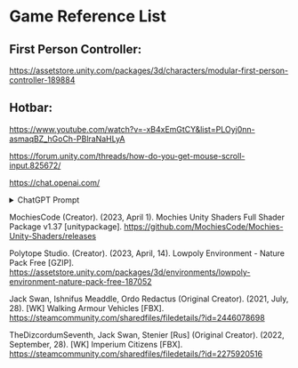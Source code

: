 # Game Reference List

## First Person Controller:
https://assetstore.unity.com/packages/3d/characters/modular-first-person-controller-189884

## Hotbar:
https://www.youtube.com/watch?v=-xB4xEmGtCY&list=PLOyj0nn-asmaqBZ_hGoCh-PBlraNaHLyA

https://forum.unity.com/threads/how-do-you-get-mouse-scroll-input.825672/

https://chat.openai.com/
<details>
    <summary>ChatGPT Prompt</summary>
    <br>
        "This is my code, it is supposed to change the colour of the selected hotbar slot based upon the users input. I have two colours, bcHex which is the base   colour for when the slot is not selected and scHex which is the selected colour. Wow do i firstly set these colours, and secondly make only the selected slot change to the scHex colour? Here is my code below:
    
```csharp
public event Action<int> onCurrentSlotChanged;

public int currentSlot;
private int maxSlots = 3;
private int minSlots = 0;

private string bcHex = "#373737";
private string scHex = "#878787";

void Update()
{
    float scroll = Input.GetAxis("Mouse ScrollWheel");

    if (scroll > 0f)
    {
        currentSlot += 1;
        if (currentSlot >= maxSlots)
        {
            currentSlot = maxSlots;
        }
    }

    else if (scroll < 0f)
    {
        currentSlot -= 1;
        if (currentSlot <= minSlots)
        {
            currentSlot = minSlots;
        }
    }

    changeSlotColour();

    //Raise the event whenever the hotbar value changes
    if (onCurrentSlotChanged != null)
    {
        onCurrentSlotChanged(currentSlot);
    }
}

void changeSlotColour()
{
    GameObject s0 = transform.Find("Slot0").gameObject;
    Image image0 = s0.GetComponent<Image>();
    GameObject s1 = transform.Find("Slot1").gameObject;
    Image image1 = s1.GetComponent<Image>();
    GameObject s2 = transform.Find("Slot2").gameObject;
    Image image2 = s2.GetComponent<Image>();
    GameObject s3 = transform.Find("Slot3").gameObject;
    Image image3 = s3.GetComponent<Image>();

    if (currentSlot == 0)
    {

    }
}
```
"
</details>


MochiesCode (Creator). (2023, April 1). Mochies Unity Shaders Full Shader Package v1.37 [unitypackage].
https://github.com/MochiesCode/Mochies-Unity-Shaders/releases 

Polytope Studio. (Creator). (2023, April, 14). Lowpoly Environment - Nature Pack Free [GZIP].
https://assetstore.unity.com/packages/3d/environments/lowpoly-environment-nature-pack-free-187052 

Jack Swan, Ishnifus Meaddle, Ordo Redactus (Original Creator). (2021, July, 28). [WK] Walking Armour Vehicles [FBX].
https://steamcommunity.com/sharedfiles/filedetails/?id=2446078698 

TheDizcordumSeventh, Jack Swan, Stenier [Rus] (Original Creator). (2022, September, 28). [WK] Imperium Citizens [FBX].
https://steamcommunity.com/sharedfiles/filedetails/?id=2275920516 


